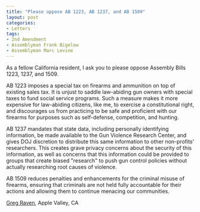 ```yaml
---
title: "Please oppose AB 1223, AB 1237, and AB 1509"
layout: post
categories:
- Letters
tags:
- 2nd Amendment
- Assemblyman Frank Bigelow
- Assemblyman Marc Levine
---
```


As a fellow California resident, I ask you to please oppose Assembly Bills 1223, 1237, and 1509.

AB 1223 imposes a special tax on firearms and ammunition on top of existing sales tax. It is unjust to saddle law-abiding gun owners with special taxes to fund social service programs. Such a measure makes it more expensive for law-abiding citizens, like me, to exercise a constitutional right, and discourages us from practicing to be safe and proficient with our firearms for purposes such as self-defense, competition, and hunting.

AB 1237 mandates that state data, including personally identifying information, be made available to the Gun Violence Research Center, and gives DOJ discretion to distribute this same information to other non-profits' researchers. This creates grave privacy concerns about the security of this information, as well as concerns that this information could be provided to groups that create biased "research" to push gun control policies without actually researching root causes of violence.

AB 1509 reduces penalties and enhancements for the criminal misuse of firearms, ensuring that criminals are not held fully accountable for their actions and allowing them to continue menacing our communities.

[Greg Raven](https://www.gregraven.org/), Apple Valley, CA